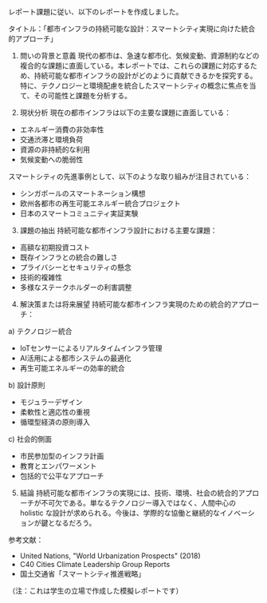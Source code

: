レポート課題に従い、以下のレポートを作成しました。

タイトル：「都市インフラの持続可能な設計：スマートシティ実現に向けた統合的アプローチ」

1. 問いの背景と意義
現代の都市は、急速な都市化、気候変動、資源制約などの複合的な課題に直面している。本レポートでは、これらの課題に対応するため、持続可能な都市インフラの設計がどのように貢献できるかを探究する。特に、テクノロジーと環境配慮を統合したスマートシティの概念に焦点を当て、その可能性と課題を分析する。

2. 現状分析
現在の都市インフラは以下の主要な課題に直面している：
- エネルギー消費の非効率性
- 交通渋滞と環境負荷
- 資源の非持続的な利用
- 気候変動への脆弱性

スマートシティの先進事例として、以下のような取り組みが注目されている：
- シンガポールのスマートネーション構想
- 欧州各都市の再生可能エネルギー統合プロジェクト
- 日本のスマートコミュニティ実証実験

3. 課題の抽出
持続可能な都市インフラ設計における主要な課題：
- 高額な初期投資コスト
- 既存インフラとの統合の難しさ
- プライバシーとセキュリティの懸念
- 技術的複雑性
- 多様なステークホルダーの利害調整

4. 解決策または将来展望
持続可能な都市インフラ実現のための統合的アプローチ：

a) テクノロジー統合
- IoTセンサーによるリアルタイムインフラ管理
- AI活用による都市システムの最適化
- 再生可能エネルギーの効率的統合

b) 設計原則
- モジュラーデザイン
- 柔軟性と適応性の重視
- 循環型経済の原則導入

c) 社会的側面
- 市民参加型のインフラ計画
- 教育とエンパワーメント
- 包括的で公平なアプローチ

5. 結論
持続可能な都市インフラの実現には、技術、環境、社会の統合的アプローチが不可欠である。単なるテクノロジー導入ではなく、人間中心の holistic な設計が求められる。今後は、学際的な協働と継続的なイノベーションが鍵となるだろう。

参考文献：
- United Nations, "World Urbanization Prospects" (2018)
- C40 Cities Climate Leadership Group Reports
- 国土交通省「スマートシティ推進戦略」

（注：これは学生の立場で作成した模擬レポートです）